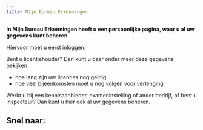```yaml
---
title: Mijn Bureau Erkenningen
---
```


**In Mijn Bureau Erkenningen heeft u een persoonlijke pagina, waar u al uw gegevens kunt beheren.**

Hiervoor moet u eerst [inloggen](/mijn-bureau-erkenningen/inloggen).

Bent u licentiehouder? Dan kunt u daar onder meer deze gegevens bekijken:

- hoe lang zijn uw licenties nog geldig
- hoe veel bijeenkomsten moet u nog volgen voor verlenging

Werkt u bij een kennisaanbieder, exameninstelling of ander bedrijf, of bent u inspecteur? Dan kunt u hier ook al uw gegevens beheren.

## Snel naar:

<link-container>
<link-button link='{"name": "Inloggen","url": "mijn-bureau-erkenningen/inloggen"}'></link-button>
<link-button link='{"name": "Inloggegevens kwijt","url": "/mijn-bureau-erkenningen/inloggegevens-kwijt"}'></link-button>
<link-button link='{"name": "Duplicaat pas aanvragen","url": "/mijn-bureau-erkenningen/duplicaat-pas-aanvragen"}'></link-button>
</link-container>
